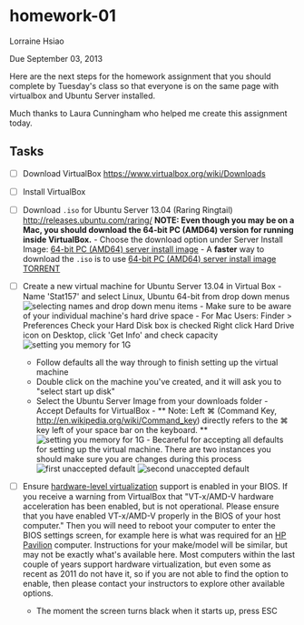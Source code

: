 homework-01
===========
Lorraine Hsiao

Due September 03, 2013

Here are the next steps for the homework assignment that you should complete by Tuesday's class so that everyone is on the same page with virtualbox and Ubuntu Server installed.

Much thanks to Laura Cunningham who helped me create this assignment today.

Tasks
-----

- [ ] Download VirtualBox https://www.virtualbox.org/wiki/Downloads
- [ ] Install VirtualBox
- [ ] Download `.iso` for Ubuntu Server 13.04 (Raring Ringtail) http://releases.ubuntu.com/raring/
      **NOTE: Even though you may be on a Mac, you should download the 64-bit PC (AMD64) version for running inside VirtualBox.**
      - Choose the download option under Server Install Image: [64-bit PC (AMD64) server install image](http://releases.ubuntu.com/raring/ubuntu-13.04-server-amd64.iso)
      - A **faster** way to download the `.iso` is to use [64-bit PC (AMD64) server install image TORRENT](http://releases.ubuntu.com/raring/ubuntu-13.04-server-amd64.iso.torrent)
- [ ] Create a new virtual machine for Ubuntu Server 13.04 in Virtual Box
      - Name 'Stat157' and select Linux, Ubuntu 64-bit from drop down menus
      ![selecting names and drop down menu items](https://raw.github.com/lauraccunningham/homework-01/master/images/1%20creatingComputerInVirtualBox.stat157.png)
      - Make sure to be aware of your individual machine's hard drive space
            - For Mac Users:  Finder > Preferences
                              Check your Hard Disk box is checked
                              Right click Hard Drive icon on Desktop, click 'Get Info' and check capacity
      ![setting you memory for 1G](https://raw.github.com/lauraccunningham/homework-01/master/images/2%20increaseTo1GofData.png)
     - Follow defaults all the way through to finish setting up the virtual machine      
     - Double click on the machine you've created, and it will ask you to "select start up disk"
     - Select the Ubuntu Server Image from your downloads folder
      - Accept Defaults for VirtualBox
      - ** Note:  Left ⌘ (Command Key, http://en.wikipedia.org/wiki/Command_key) directly refers to the ⌘ key left of your space bar on the keyboard. **
      ![setting you memory for 1G](https://raw.github.com/lauraccunningham/homework-01/master/images/3%20importantToLKnowAbout.virtualBoxAutoCaptureFeature%20hitLeftCommandToReleaseMouseAndKeyBoard.png)
            - Becareful for accepting all defaults for setting up the virtual machine.  There are two instances you should make sure you are changes during this process
                  ![first unaccepted default](https://raw.github.com/lauraccunningham/homework-01/master/images/4%20doNotAcceptDefault.time1.png)
                  ![second unaccepted default](https://raw.github.com/lauraccunningham/homework-01/master/images/5%20changeDefault,%20time2.png)

- [ ] Ensure [hardware-level
  virtualization](http://en.wikipedia.org/wiki/X86_virtualization)
  support is enabled in your BIOS. If you receive a warning from
  VirtualBox that "VT-x/AMD-V hardware acceleration has been enabled,
  but is not operational. Please ensure that you have enabled
  VT-x/AMD-V properly in the BIOS of your host computer." Then you
  will need to reboot your computer to enter the BIOS settings screen,
  for example here is what was required for an [HP
  Pavilion](http://h30434.www3.hp.com/t5/Other-Notebook-PC-Questions/HP-Pavilion-dv6-enabling-VT-x-in-BIOS/td-p/656627)
  computer. Instructions for your make/model will be similar, but may
  not be exactly what's available here. Most computers within the last
  couple of years support hardware virtualization, but even some as
  recent as 2011 do not have it, so if you are not able to find the
  option to enable, then please contact your instructors to explore
  other available options.
     - The moment the screen turns black when it starts up, press ESC
     
